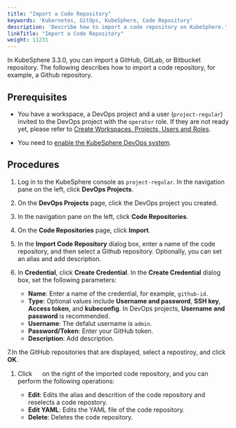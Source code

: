 ```yaml
---
title: "Import a Code Repository"
keywords: 'Kubernetes, GitOps, KubeSphere, Code Repository'
description: 'Describe how to import a code repository on KubeSphere.'
linkTitle: "Import a Code Repository"
weight: 11231
---
```


In KubeSphere 3.3.0, you can import a GitHub, GitLab, or Bitbucket repository. The following describes how to import a code repository, for example, a Github repository.

## Prerequisites

- You have a workspace, a DevOps project and a user (`project-regular`) invited to the DevOps project with the `operator` role. If they are not ready yet, please refer to [Create Workspaces, Projects, Users and Roles](../../../../quick-start/create-workspace-and-project/).

- You need to [enable the KubeSphere DevOps system](../../../../pluggable-components/devops/).


## Procedures

1. Log in to the KubeSphere console as `project-regular`. In the navigation pane on the left, click **DevOps Projects**.

2. On the **DevOps Projects** page, click the DevOps project you created.

3. In the navigation pane on the left, click **Code Repositories**.

4. On the **Code Repositories** page, click **Import**.

5. In the **Import Code Repository** dialog box, enter a name of the code repository, and then select a Github repository. Optionally, you can set an alias and add description.

6. In **Credential**, click **Create Credential**. In the **Create Credential** dialog box, set the following parameters:
   - **Name**: Enter a name of the credential, for example, `github-id`.
   - **Type**: Optional values include **Username and password**, **SSH key**, **Access token**, and **kubeconfig**. In DevOps projects, **Username and password** is recommended.
   - **Username**: The defalut username is `admin`.
   - **Password/Token**: Enter your GitHub token.
   - **Description**: Add description.

7.In the GitHub repositories that are displayed, select a repostiroy, and click **OK**.

1. Click <img src="/images/docs/common-icons/three-dots.png" width="15" /> on the right of the imported code repository, and you can perform the following operations:

   - **Edit**: Edits the alias and descrition of the code repository and reselects a code repostory.
   - **Edit YAML**: Edits the YAML file of the code repository.
   - **Delete**: Deletes the code repository.

